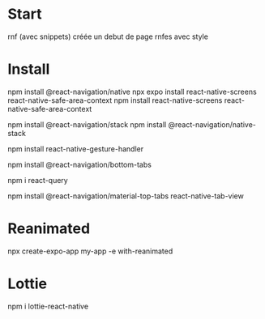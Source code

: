 # Start
rnf (avec snippets) créée un debut de page
rnfes avec style

# Install
npm install @react-navigation/native
npx expo install react-native-screens react-native-safe-area-context
npm install react-native-screens react-native-safe-area-context

npm install @react-navigation/stack
npm install @react-navigation/native-stack

npm install react-native-gesture-handler

npm install @react-navigation/bottom-tabs

npm i react-query

npm install @react-navigation/material-top-tabs react-native-tab-view
# Reanimated
npx create-expo-app my-app -e with-reanimated

# Lottie
npm i lottie-react-native
